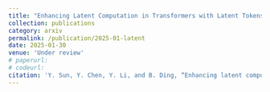 ```yaml
---
title: "Enhancing Latent Computation in Transformers with Latent Tokens"
collection: publications
category: arxiv
permalink: /publication/2025-01-latent
date: 2025-01-30
venue: 'Under review'
# paperurl: 
# codeurl:
citation: 'Y. Sun, Y. Chen, Y. Li, and B. Ding, “Enhancing latent computation in transformers with latent tokens,” submitted.'
---
```


